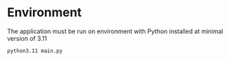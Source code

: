 # Environment
The application must be run on environment with Python installed at minimal version of 3.11
```
python3.11 main.py
```